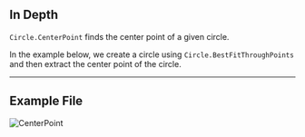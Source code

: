 ## In Depth
`Circle.CenterPoint` finds the center point of a given circle.

In the example below, we create a circle using `Circle.BestFitThroughPoints` and then extract the center point of the circle.

___
## Example File

![CenterPoint](./Autodesk.DesignScript.Geometry.Circle.CenterPoint_img.jpg)

